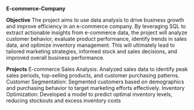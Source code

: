 **E-commerce-Company**


**Objective**
The project aims to use data analysis to drive business growth and improve efficiency in an e-commerce company. By leveraging SQL to extract actionable insights from e-commerce data, the project will analyze customer behavior, evaluate product performance, identify trends in sales data, and optimize inventory management. This will ultimately lead to tailored marketing strategies, informed stock and sales decisions, and improved overall business performance.

**Projects**
E-commerce Sales Analysis: Analyzed sales data to identify peak sales periods, top-selling products, and customer purchasing patterns.
Customer Segmentation: Segmented customers based on demographics and purchasing behavior to target marketing efforts effectively.
Inventory Optimization: Developed a model to predict optimal inventory levels, reducing stockouts and excess inventory costs
